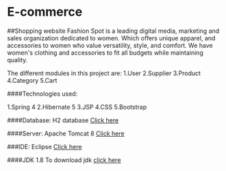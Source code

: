 # E-commerce
##Shopping website
Fashion Spot is a leading digital media, marketing and sales
			organization dedicated to women. Which offers unique apparel, and
			accessories to women who value versatility, style, and comfort. We
			have women's clothing and accessories to fit all budgets while
			maintaining quality.

The different modules in this project are: 1.User 2.Supplier 3.Product 4.Category 5.Cart 


####Technologies used:

1.Spring 4
2.Hibernate 5
3.JSP
4.CSS 
5.Bootstrap

####Database:
H2 database <a href="http://www.h2database.com/html/download.html">Click here</a>

####Server:
Apache Tomcat 8 <a href="https://tomcat.apache.org/download-80.cgi">Click here</a>

###IDE:
Eclipse <a href="https://eclipse.org/downloads/" >Click here</a>
   
####JDK 1.8
To download jdk <a href="http://www.oracle.com/technetwork/java/javase/downloads/jdk8-downloads-2133151.html">click here</a>



